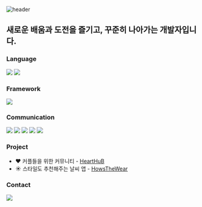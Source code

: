 ![header](https://capsule-render.vercel.app/api?type=waving&color=timeGradient&text=Welcome%20to%20Minwoo's%20GitHub%20👋&animation=twinkling&fontSize=35&fontAlignY=40&fontAlign=70&height=250)
## 새로운 배움과 도전을 즐기고, 꾸준히 나아가는 개발자입니다.

### Language
<img src="https://img.shields.io/badge/Swift-F05138.svg?style=for-the-badge&logo=Swift&logoColor=white" /> <img src="https://img.shields.io/badge/Python-3776AB.svg?style=for-the-badge&logo=Python&logoColor=white" />

### Framework
<img src="https://img.shields.io/badge/UIKit-F05138.svg?style=for-the-badge&logo=abcd&logoColor=white" />

### Communication
<img src="https://img.shields.io/badge/Git-F05032.svg?style=for-the-badge&logo=Git&logoColor=white" /> <img src="https://img.shields.io/badge/Figma-F24E1E.svg?style=for-the-badge&logo=Figma&logoColor=white" /> <img src="https://img.shields.io/badge/GitHub-181717.svg?style=for-the-badge&logo=GitHub&logoColor=white" /> <img src="https://img.shields.io/badge/Notion-000000.svg?style=for-the-badge&logo=Notion&logoColor=white" /> <img src="https://img.shields.io/badge/Slack-4A154B.svg?style=for-the-badge&logo=Slack&logoColor=white" />

### Project
- ❤️ 커플들을 위한 커뮤니티 - [HeartHuB](https://github.com/UMC-HeartHub/HeartHub-iOS)
- ☀️ 스타일도 추천해주는 날씨 앱 - [HowsTheWear](https://github.com/UMC-HowsTheWear/HowsTheWear-iOS)

### Contact
<div style="display:flex; flex-direction:row;">
    <a href="mailto:gpatration77@gmail.com">
        <img src="https://img.shields.io/badge/Gmail-EA4335?style=for-the-badge&logo=Gmail&logoColor=white"> 
    </a>
</div><br>
